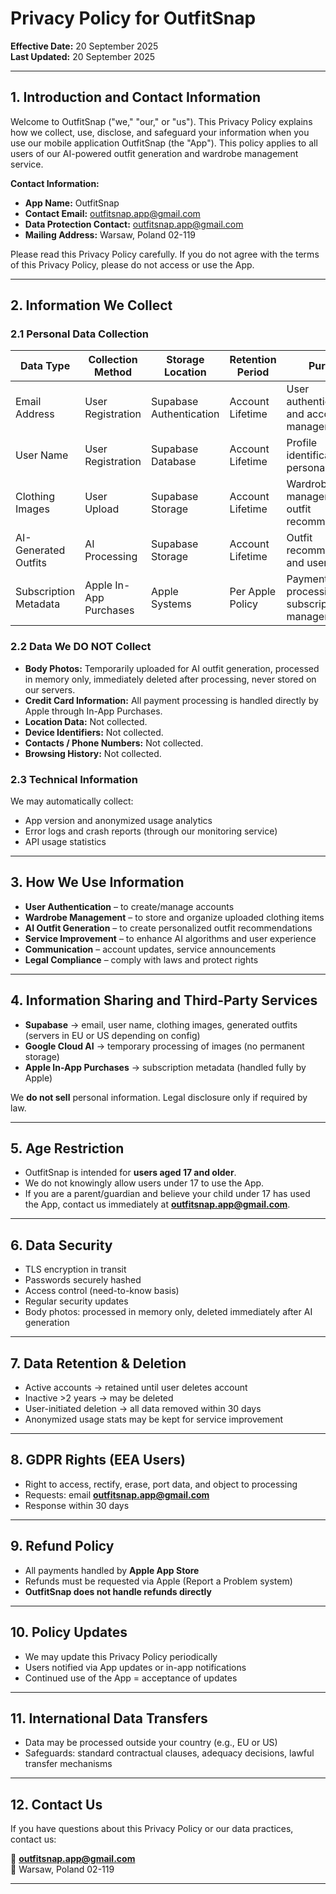 # Privacy Policy for OutfitSnap

**Effective Date:** 20 September 2025  
**Last Updated:** 20 September 2025  

---

## 1. Introduction and Contact Information
Welcome to OutfitSnap ("we," "our," or "us"). This Privacy Policy explains how we collect, use, disclose, and safeguard your information when you use our mobile application OutfitSnap (the "App"). This policy applies to all users of our AI-powered outfit generation and wardrobe management service.

**Contact Information:**  
- **App Name:** OutfitSnap  
- **Contact Email:** outfitsnap.app@gmail.com  
- **Data Protection Contact:** outfitsnap.app@gmail.com  
- **Mailing Address:** Warsaw, Poland 02-119

Please read this Privacy Policy carefully. If you do not agree with the terms of this Privacy Policy, please do not access or use the App.

---

## 2. Information We Collect

### 2.1 Personal Data Collection
| Data Type            | Collection Method        | Storage Location           | Retention Period   | Purpose                                      |
|----------------------|--------------------------|----------------------------|-------------------|----------------------------------------------|
| Email Address        | User Registration        | Supabase Authentication    | Account Lifetime  | User authentication and account management   |
| User Name            | User Registration        | Supabase Database          | Account Lifetime  | Profile identification and personalization   |
| Clothing Images      | User Upload              | Supabase Storage           | Account Lifetime  | Wardrobe management and outfit recommendations |
| AI-Generated Outfits | AI Processing            | Supabase Storage           | Account Lifetime  | Outfit recommendations and user history      |
| Subscription Metadata| Apple In-App Purchases   | Apple Systems              | Per Apple Policy  | Payment processing and subscription management |

### 2.2 Data We DO NOT Collect
- **Body Photos:** Temporarily uploaded for AI outfit generation, processed in memory only, immediately deleted after processing, never stored on our servers.  
- **Credit Card Information:** All payment processing is handled directly by Apple through In-App Purchases.  
- **Location Data:** Not collected.  
- **Device Identifiers:** Not collected.  
- **Contacts / Phone Numbers:** Not collected.  
- **Browsing History:** Not collected.  

### 2.3 Technical Information
We may automatically collect:  
- App version and anonymized usage analytics  
- Error logs and crash reports (through our monitoring service)  
- API usage statistics  

---

## 3. How We Use Information
- **User Authentication** – to create/manage accounts  
- **Wardrobe Management** – to store and organize uploaded clothing items  
- **AI Outfit Generation** – to create personalized outfit recommendations  
- **Service Improvement** – to enhance AI algorithms and user experience  
- **Communication** – account updates, service announcements  
- **Legal Compliance** – comply with laws and protect rights  

---

## 4. Information Sharing and Third-Party Services
- **Supabase** → email, user name, clothing images, generated outfits (servers in EU or US depending on config)  
- **Google Cloud AI** → temporary processing of images (no permanent storage)  
- **Apple In-App Purchases** → subscription metadata (handled fully by Apple)  

We **do not sell** personal information. Legal disclosure only if required by law.

---

## 5. Age Restriction
- OutfitSnap is intended for **users aged 17 and older**.  
- We do not knowingly allow users under 17 to use the App.  
- If you are a parent/guardian and believe your child under 17 has used the App, contact us immediately at **outfitsnap.app@gmail.com**.  

---

## 6. Data Security
- TLS encryption in transit  
- Passwords securely hashed  
- Access control (need-to-know basis)  
- Regular security updates  
- Body photos: processed in memory only, deleted immediately after AI generation  

---

## 7. Data Retention & Deletion
- Active accounts → retained until user deletes account  
- Inactive >2 years → may be deleted  
- User-initiated deletion → all data removed within 30 days  
- Anonymized usage stats may be kept for service improvement  

---

## 8. GDPR Rights (EEA Users)
- Right to access, rectify, erase, port data, and object to processing  
- Requests: email **outfitsnap.app@gmail.com**  
- Response within 30 days  

---

## 9. Refund Policy
- All payments handled by **Apple App Store**  
- Refunds must be requested via Apple (Report a Problem system)  
- **OutfitSnap does not handle refunds directly**  

---

## 10. Policy Updates
- We may update this Privacy Policy periodically  
- Users notified via App updates or in-app notifications  
- Continued use of the App = acceptance of updates  

---

## 11. International Data Transfers
- Data may be processed outside your country (e.g., EU or US)  
- Safeguards: standard contractual clauses, adequacy decisions, lawful transfer mechanisms  

---

## 12. Contact Us
If you have questions about this Privacy Policy or our data practices, contact us:  

📧 **outfitsnap.app@gmail.com**  
📍 Warsaw, Poland 02-119

---

